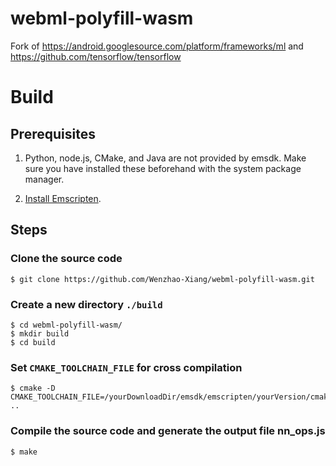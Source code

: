 # webml-polyfill-wasm
Fork of https://android.googlesource.com/platform/frameworks/ml and https://github.com/tensorflow/tensorflow

# Build

## Prerequisites
1. Python, node.js, CMake, and Java are not provided by emsdk. Make sure you have installed these beforehand with the system package manager. 


2. [Install Emscripten](http://kripken.github.io/emscripten-site/docs/getting_started/downloads.html).

## Steps
### Clone the source code
```
$ git clone https://github.com/Wenzhao-Xiang/webml-polyfill-wasm.git
```

### Create a new directory `./build`
```
$ cd webml-polyfill-wasm/
$ mkdir build
$ cd build
```

### Set `CMAKE_TOOLCHAIN_FILE` for cross compilation
```
$ cmake -D CMAKE_TOOLCHAIN_FILE=/yourDownloadDir/emsdk/emscripten/yourVersion/cmake/Modules/Platform/Emscripten.cmake ..
```

### Compile the source code and generate the output file nn_ops.js
```
$ make
```
